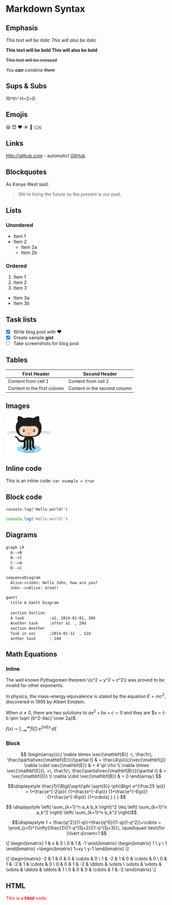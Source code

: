 # Markdown Syntax

## Emphasis

*This text will be italic*
_This will also be italic_

**This text will be bold**
__This will also be bold__

~~This text will be crossed~~

_You **can** combine ~~them~~_

## Sups & Subs

19^th^ H~2~O

## Emojis

:smile: :smiling_imp: :heart: :sunny: :watermelon: :cn:

## Links

http://github.com - automatic!
[GitHub](http://github.com)

## Blockquotes

As Kanye West said:

> We're living the future so
> the present is our past.

## Lists

### Unordered

- Item 1
- Item 2
  - Item 2a
  - Item 2b

### Ordered

1. Item 1
1. Item 2
1. Item 3
  - Item 3a
  - Item 3b

## Task lists

- [x] Write blog post with :heart:
- [x] Create sample **gist**
- [ ] Take screenshots for blog post

## Tables

First Header | Second Header
------------ | -------------
Content from cell 1 | Content from cell 2
Content in the first column | Content in the second column

## Images

![Image of test](img/test.png "test image")

## Inline code

This is an inline code: `var example = true`

## Block code

```
console.log('Hello world!')
```

```js
console.log('Hello world!')
```

## Diagrams

```
graph LR
  A-->B
  B-->C
  C-->A
  D-->C
```

```
sequenceDiagram
  Alice->>John: Hello John, how are you?
  John-->>Alice: Great!
```

```
gantt
  title A Gantt Diagram

  section Section
  A task           :a1, 2014-01-01, 30d
  Another task     :after a1  , 20d
  section Another
  Task in sec      :2014-01-12  , 12d
  anther task      : 24d
```

## Math Equations

### Inline

The well known Pythagorean theorem \\(x^2 + y^2 = z^2\\) was
proved to be invalid for other exponents.

In physics, the mass-energy equivalence is stated
by the equation $E=mc^2$, discovered in 1905 by Albert Einstein.

When $a \ne 0$, there are two solutions to $ax^2 + bx + c = 0$ and they are
$x = {-b \pm \sqrt {b^2-4ac} \over 2a}$.

$f(x) = \int_{-\infty}^\infty
  \hat f(\xi)\,e^{2 \pi i \xi x}
  \,d\xi$

### Block

$$
\begin{array}{c}
\nabla \times \vec{\mathbf{B}} -\, \frac1c\, \frac{\partial\vec{\mathbf{E}}}{\partial t} &
= \frac{4\pi}{c}\vec{\mathbf{j}}    \nabla \cdot \vec{\mathbf{E}} & = 4 \pi \rho \\
\nabla \times \vec{\mathbf{E}}\, +\, \frac1c\, \frac{\partial\vec{\mathbf{B}}}{\partial t} & = \vec{\mathbf{0}} \\
\nabla \cdot \vec{\mathbf{B}} & = 0
\end{array}
$$

$$\displaystyle \frac{1}{\Bigl(\sqrt{\phi \sqrt{5}}-\phi\Bigr) e^{\frac25 \pi}} = 1+\frac{e^{-2\pi}} {1+\frac{e^{-4\pi}} {1+\frac{e^{-6\pi}} {1+\frac{e^{-8\pi}} {1+\cdots} } } }
$$

$$
\displaystyle \left( \sum_{k=1}^n a_k b_k \right)^2 \leq \left( \sum_{k=1}^n a_k^2 \right) \left( \sum_{k=1}^n b_k^2 \right)$$

$$\displaystyle 1 +  \frac{q^2}{(1-q)}+\frac{q^6}{(1-q)(1-q^2)}+\cdots = \prod_{j=0}^{\infty}\frac{1}{(1-q^{5j+2})(1-q^{5j+3})}, \quad\quad \text{for }\lvert q\rvert<1.$$

\\[
  \begin{bmatrix}
    1 & x & 0 \\
    0 & 1 & -1
  \end{bmatrix}
  \begin{bmatrix}
    1  \\
    y  \\
    1
  \end{bmatrix}
  =\begin{bmatrix}
    1+xy  \\
    y-1
  \end{bmatrix}
\\]

\\[
  \begin{matrix}
    -2 & 1 & 0 & 0 & \cdots & 0  \\
    1 & -2 & 1 & 0 & \cdots & 0  \\
    0 & 1 & -2 & 1 & \cdots & 0  \\
    0 & 0 & 1 & -2 & \ddots & \vdots \\
    \vdots & \vdots & \vdots & \ddots & \ddots & 1  \\
    0 & 0 & 0 & \cdots & 1 & -2
  \end{matrix}
\\]

## HTML

<div style="color: red;">This is a <strong>html</strong> code.</div>
